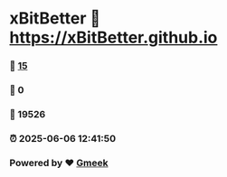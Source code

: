 # xBitBetter :link: https://xBitBetter.github.io 
### :page_facing_up: [15](https://xBitBetter.github.io/tag.html) 
### :speech_balloon: 0 
### :hibiscus: 19526 
### :alarm_clock: 2025-06-06 12:41:50 
### Powered by :heart: [Gmeek](https://github.com/Meekdai/Gmeek)
